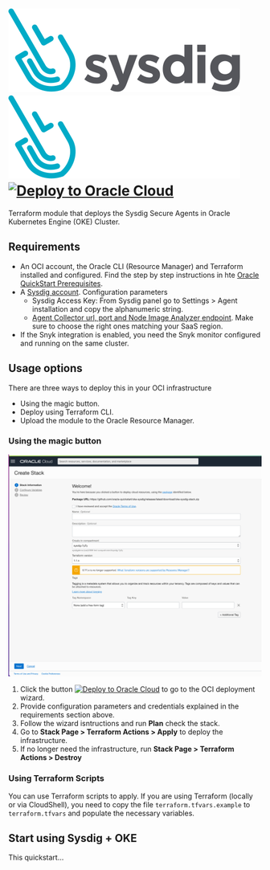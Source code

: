 # ![Sysdig Logo](./images/sysdig-logo.svg#gh-light-mode-only)![Sysdig Logo - Dark Mode](./images/sysdig-logo-white-text.svg#gh-dark-mode-only)      [![Deploy to Oracle Cloud][magic_button]][magic_sysdig_stack]

Terraform module that deploys the Sysdig Secure Agents in Oracle Kubernetes Engine (OKE) Cluster.

## Requirements
- An OCI account, the Oracle CLI (Resource Manager) and Terraform installed and configured. Find the step by step instructions in hte [Oracle QuickStart Prerequisites](https://github.com/oracle-quickstart/oci-prerequisites).
- A [Sysdig account](https://sysdig.com/company/start-free). Configuration parameters
  - Sysdig Access Key: From Sysdig panel go to Settings > Agent installation and copy the alphanumeric string.
  - [Agent Collector url, port and Node Image Analyzer endpoint](https://docs.sysdig.com/en/docs/administration/saas-regions-and-ip-ranges). Make sure to choose the right ones matching your SaaS region.
- If the Snyk integration is enabled, you need the Snyk monitor configured and running on the same cluster.

## Usage options
There are three ways to deploy this in your OCI infrastructure
- Using the magic button.
- Deploy using Terraform CLI.
- Upload the module to the Oracle Resource Manager.

### Using the magic button

![](./images/magic-button-screenshot.png)

1. Click the button [![Deploy to Oracle Cloud][magic_button]][magic_sysdig_stack] to go to the OCI deployment wizard.
2. Provide configuration parameters and credentials explained in the requirements section above.
3. Follow the wizard isntructions and run **Plan** check the stack.
4. Go to **Stack Page > Terraform Actions > Apply** to deploy the infrastructure.
5. If no longer need the infrastructure, run **Stack Page > Terraform Actions > Destroy**

### Using Terraform Scripts

You can use Terraform scripts to apply. If you are using Terraform (locally or via CloudShell), you need to copy the file `terraform.tfvars.example` to `terraform.tfvars` and populate the necessary variables.

## Start using Sysdig + OKE
This quickstart...

[magic_button]: https://oci-resourcemanager-plugin.plugins.oci.oraclecloud.com/latest/deploy-to-oracle-cloud.svg
[magic_sysdig_stack]: https://cloud.oracle.com/resourcemanager/stacks/create?zipUrl=https://github.com/oracle-quickstart/oke-sysdig/releases/latest/download/oke-sysdig-stack.zip
